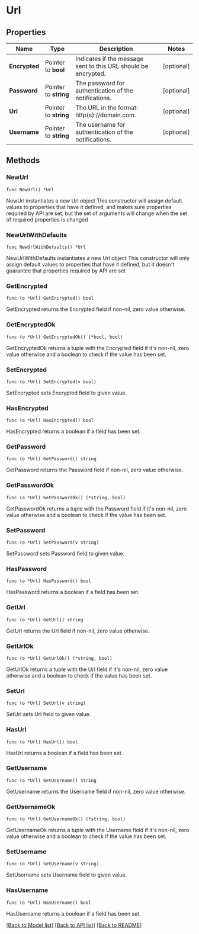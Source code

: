 # Url

## Properties

Name | Type | Description | Notes
------------ | ------------- | ------------- | -------------
**Encrypted** | Pointer to **bool** | Indicates if the message sent to this URL should be encrypted. | [optional] 
**Password** | Pointer to **string** | The password for authentication of the notifications. | [optional] 
**Url** | Pointer to **string** | The URL in the format: http(s)://domain.com. | [optional] 
**Username** | Pointer to **string** | The username for authentication of the notifications. | [optional] 

## Methods

### NewUrl

`func NewUrl() *Url`

NewUrl instantiates a new Url object
This constructor will assign default values to properties that have it defined,
and makes sure properties required by API are set, but the set of arguments
will change when the set of required properties is changed

### NewUrlWithDefaults

`func NewUrlWithDefaults() *Url`

NewUrlWithDefaults instantiates a new Url object
This constructor will only assign default values to properties that have it defined,
but it doesn't guarantee that properties required by API are set

### GetEncrypted

`func (o *Url) GetEncrypted() bool`

GetEncrypted returns the Encrypted field if non-nil, zero value otherwise.

### GetEncryptedOk

`func (o *Url) GetEncryptedOk() (*bool, bool)`

GetEncryptedOk returns a tuple with the Encrypted field if it's non-nil, zero value otherwise
and a boolean to check if the value has been set.

### SetEncrypted

`func (o *Url) SetEncrypted(v bool)`

SetEncrypted sets Encrypted field to given value.

### HasEncrypted

`func (o *Url) HasEncrypted() bool`

HasEncrypted returns a boolean if a field has been set.

### GetPassword

`func (o *Url) GetPassword() string`

GetPassword returns the Password field if non-nil, zero value otherwise.

### GetPasswordOk

`func (o *Url) GetPasswordOk() (*string, bool)`

GetPasswordOk returns a tuple with the Password field if it's non-nil, zero value otherwise
and a boolean to check if the value has been set.

### SetPassword

`func (o *Url) SetPassword(v string)`

SetPassword sets Password field to given value.

### HasPassword

`func (o *Url) HasPassword() bool`

HasPassword returns a boolean if a field has been set.

### GetUrl

`func (o *Url) GetUrl() string`

GetUrl returns the Url field if non-nil, zero value otherwise.

### GetUrlOk

`func (o *Url) GetUrlOk() (*string, bool)`

GetUrlOk returns a tuple with the Url field if it's non-nil, zero value otherwise
and a boolean to check if the value has been set.

### SetUrl

`func (o *Url) SetUrl(v string)`

SetUrl sets Url field to given value.

### HasUrl

`func (o *Url) HasUrl() bool`

HasUrl returns a boolean if a field has been set.

### GetUsername

`func (o *Url) GetUsername() string`

GetUsername returns the Username field if non-nil, zero value otherwise.

### GetUsernameOk

`func (o *Url) GetUsernameOk() (*string, bool)`

GetUsernameOk returns a tuple with the Username field if it's non-nil, zero value otherwise
and a boolean to check if the value has been set.

### SetUsername

`func (o *Url) SetUsername(v string)`

SetUsername sets Username field to given value.

### HasUsername

`func (o *Url) HasUsername() bool`

HasUsername returns a boolean if a field has been set.


[[Back to Model list]](../README.md#documentation-for-models) [[Back to API list]](../README.md#documentation-for-api-endpoints) [[Back to README]](../README.md)


